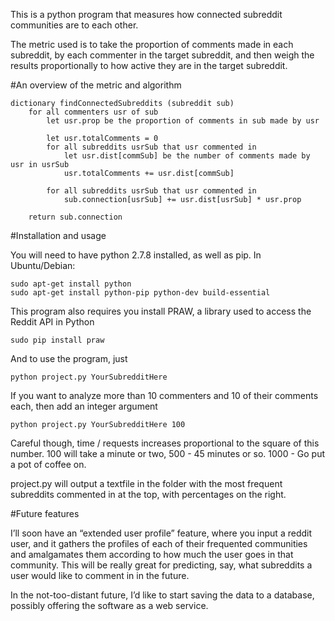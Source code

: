 This is a python program that measures how connected subreddit communities are to each other.

The metric used is to take the proportion of comments made in each subreddit, by each commenter in the target subreddit, and then weigh the results proportionally to how active they are in the target subreddit.

#An overview of the metric and algorithm

    dictionary findConnectedSubreddits (subreddit sub)
        for all commenters usr of sub
            let usr.prop be the proportion of comments in sub made by usr

            let usr.totalComments = 0
            for all subreddits usrSub that usr commented in
                let usr.dist[commSub] be the number of comments made by usr in usrSub
                usr.totalComments += usr.dist[commSub]

            for all subreddits usrSub that usr commented in
                sub.connection[usrSub] += usr.dist[usrSub] * usr.prop

        return sub.connection

#Installation and usage

You will need to have python 2.7.8 installed, as well as pip. In Ubuntu/Debian:

    sudo apt-get install python
    sudo apt-get install python-pip python-dev build-essential 

This program also requires you install PRAW, a library used to access the Reddit API in Python

    sudo pip install praw

And to use the program, just 

    python project.py YourSubredditHere 

If you want to analyze more than 10 commenters and 10 of their comments each, then add an integer argument
    
    python project.py YourSubredditHere 100

Careful though, time / requests increases proportional to the square of this number. 100 will take a minute or two, 500 - 45 minutes or so. 1000 - Go put a pot of coffee on.

project.py will output a textfile in the folder with the most frequent subreddits commented in at the top, with percentages on the right.

#Future features

I’ll soon have an “extended user profile” feature, where you input a reddit user, and it gathers the profiles of each of their frequented communities and amalgamates them according to how much the user goes in that community. This will be really great for predicting, say, what subreddits a user would like to comment in in the future.

In the not-too-distant future, I’d like to start saving the data to a database, possibly offering the software as a web service.


